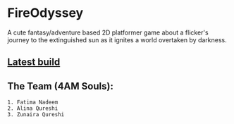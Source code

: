 # FireOdyssey

A cute fantasy/adventure based 2D platformer game about a flicker's journey to the extinguished sun as it ignites a world overtaken by darkness.

## [Latest build](https://fati-nad.itch.io/fireodyssey)

## The Team (4AM Souls):

	1. Fatima Nadeem
	2. Alina Qureshi
	3. Zunaira Qureshi


